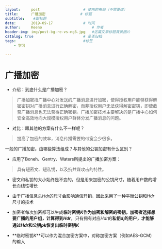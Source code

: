 ```yaml
---
layout:     post   				    # 使用的布局（不需要改）
title:      广播加密 				# 标题 
subtitle:    #副标题
date:       2019-09-17 				# 时间
author:     Keeno 						# 作者
header-img: img/post-bg-re-vs-ng3.jpg 	#这篇文章标题背景图片
catalog: true 						# 是否归档
tags:								#标签
    - 学习
    
---
```


# 广播加密

- 介绍：到底什么是广播加密？
> 广播加密指广播中心对发送的广播消息进行加密，使得授权用户能够获得解密密钥对广播消息进行正确解密，而非授权用户无法获得解密密钥，即使截获广播消息也无法获得正确密钥。广播加密技术主要解决的是广播中心如何安全高效地向大规模授权用户群体分发广播消息的问题。

- 对比：跟其他的方案有什么不一样呢？
> 提高了加密的效率，消息传播需要的带宽会少很多。

一般的广播加密，由哪些算法组成？与其他的公钥加密有什么区别？

- 应用了Boneh、Gentry、Waters所提出的广播加密方案：
> 具有短密文、短私钥，以及抗共谋攻击的特性。

- 密文和私钥的大小始终是不变的，但是用来加密的公钥尺寸，随着用户数的增长而线性增长

- 由于广播信息头$Hdr$的尺寸会影响通信开销，因此采用了一种平衡公钥和$Hdr$尺寸的技术

- 加密者每次加密都可以生成**临时密钥$K$**作为加密和解密的密钥。加密者选择想要广播的用户组，计算得到**$Hdr$**，只有拥有对应$Hdr$的**私钥$d_i$**的用户，才能够通过$Hdr$和公钥$pk$恢复出**临时密钥$K$**
- **临时密钥$K$**可以作为混合加密方案中，对称加密方案（例如AES-GCM）的输入

